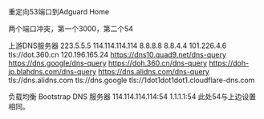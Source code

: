 重定向53端口到Adguard Home

两个端口冲突，第一个3000，第二个54

上游DNS服务器
223.5.5.5
114.114.114.114
8.8.8.8
8.8.4.4
101.226.4.6
tls://dot.360.cn
120.196.165.24
https://dns10.quad9.net/dns-query
https://dns.google/dns-query
https://doh.360.cn/dns-query
https://doh-jp.blahdns.com/dns-query
https://dns.alidns.com/dns-query
tls://dns.alidns.com
tls://dns.google
tls://1dot1dot1dot1.cloudflare-dns.com

负载均衡
Bootstrap DNS 服务器
114.114.114.114:54
1.1.1.1:54  此处54与上边设置相同。
